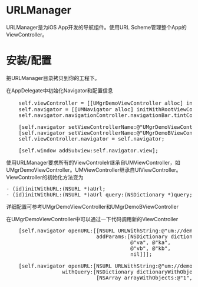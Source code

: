 URLManager
=============

URLManager是为iOS App开发的导航组件。使用URL Scheme管理整个App的ViewController。

安装/配置
======================

把URLManager目录拷贝到你的工程下。

在AppDelegate中初始化Navigator和配置信息

<pre>
    self.viewController = [[UMgrDemoViewController alloc] init]; // UMgrDemoViewController 是UMViewController的子类
    self.navigator = [[UMNavigator alloc] initWithRootViewController:self.viewController];
    self.navigator.navigationController.navigationBar.tintColor = [UIColor lightGrayColor];

    [self.navigator setViewControllerName:@"UMgrDemoViewController" forURL:@"um://demo"];
    [self.navigator setViewControllerName:@"UMgrDemoBViewController" forURL:@"um://demob"];
    self.viewController.navigator = self.navigator;
    
    [self.window addSubview:self.navigator.view];
</pre>

使用URLManager要求所有的ViewControlelr继承自UMViewController，如UMgrDemoViewController。UMViewController继承自UIViewController。
ViewController的初始化方法变为

<pre>
- (id)initWithURL:(NSURL *)aUrl;
- (id)initWithURL:(NSURL *)aUrl query:(NSDictionary *)query;
</pre>

详细配置可参考UMgrDemoViewController和UMgrDemoBViewController

在UMgrDemoViewController中可以通过一下代码调用新的ViewController

<pre>
    [self.navigator openURL:[[NSURL URLWithString:@"um://demob/path/aaa"]
                             addParams:[NSDictionary dictionaryWithObjectsAndKeys:
                                        @"va", @"ka",
                                        @"vb", @"kb",
                                        nil]]];

    [self.navigator openURL:[NSURL URLWithString:@"um://demob/?a=b"]
                  withQuery:[NSDictionary dictionaryWithObjectsAndKeys:
                             [NSArray arrayWithObjects:@"1", @"2", nil], @"q_key", nil]];
</pre>

